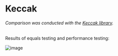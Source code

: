 # Keccak

###### Comparison was conducted with the <a href="https://github.com/XKCP/XKCP/tree/master/lib">Keccak library</a>.

Results of equals testing and performance testing:

![image](https://github.com/VolodymyrNakonechnyi/Keccak/assets/146861887/b4647301-6c23-465f-854a-28e2b524d9db)
